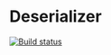 # Deserializer

[![Build status](https://ci.appveyor.com/api/projects/status/n0xcqvxt4ci6h7vd?svg=true)](https://ci.appveyor.com/project/merdacz/deserializer)


